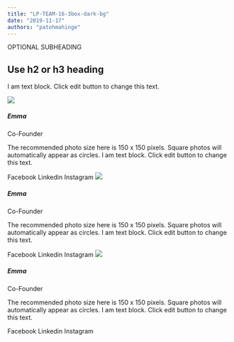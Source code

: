 ```yaml
---
title: "LP-TEAM-16-3box-dark-bg"
date: "2019-11-17"
authors: "patohmahinge"
---
```


OPTIONAL SUBHEADING

## Use h2 or h3 heading

I am text block. Click edit button to change this text.

![](images/placeholder-300x300-150x150.jpg)

##### Emma

Co-Founder

The recommended photo size here is 150 x 150 pixels. Square photos will automatically appear as circles. I am text block. Click edit button to change this text.

Facebook Linkedin Instagram ![](images/placeholder-300x300-150x150.jpg)

##### Emma

Co-Founder

The recommended photo size here is 150 x 150 pixels. Square photos will automatically appear as circles. I am text block. Click edit button to change this text.

Facebook Linkedin Instagram ![](images/placeholder-300x300-150x150.jpg)

##### Emma

Co-Founder

The recommended photo size here is 150 x 150 pixels. Square photos will automatically appear as circles. I am text block. Click edit button to change this text.

Facebook Linkedin Instagram

